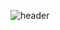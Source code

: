 ![header](https://capsule-render.vercel.app/api?type=wave&color=auto&height=300&section=header&text=donwhi%20Na&fontSize=90&fontAlignY=35)

<!--
<h3 align="center">💎Tech Stack💎</h3>
<p align="center">Techs that I've used at least once</p>
<p align="center">
<img src="https://img.shields.io/badge/Python-3776AB??style=for-the-badge&logo=Python&logoColor=white"/>
<img src="https://img.shields.io/badge/Django-092E20??style=for-the-badge&logo=Django&logoColor=white"/>
<img src="https://img.shields.io/badge/PostgreSQL-4169E1??style=for-the-badge&logo=PostgreSQL&logoColor=white"/>
<img src="https://img.shields.io/badge/aws-232F3E??style=for-the-badge&logo=Amazone_AWS&logoColor=white"/>
<img src="https://img.shields.io/badge/NGINX-009639??style=for-the-badge&logo=NGINX&logoColor=white"/>
</br>

<img src="https://img.shields.io/badge/SQLite-003B57??style=for-the-badge&logo=SQLite&logoColor=white"/>
</p>
-->
<!--
**donhwi94/donhwi94** is a ✨ _special_ ✨ repository because its `README.md` (this file) appears on your GitHub profile.

Here are some ideas to get you started:

- 🔭 I’m currently working on ...
- 🌱 I’m currently learning ...
- 👯 I’m looking to collaborate on ...
- 🤔 I’m looking for help with ...
- 💬 Ask me about ...
- 📫 How to reach me: ...
- 😄 Pronouns: ...
- ⚡ Fun fact: ...
-->
